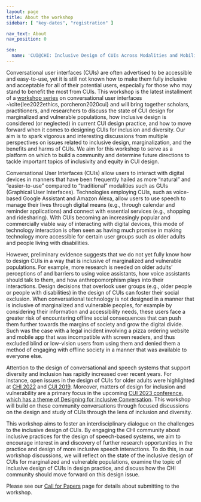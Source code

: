 ```yaml
---
layout: page
title: About the workshop
sidebar: [ "key-dates", "registration" ]

nav_text: About
nav_position: 0

seo:
  name: 'CUI@CHI: Inclusive Design of CUIs Across Modalities and Mobilities'
---
```


Conversational user interfaces (CUIs) are often advertised to be accessible and easy-to-use, yet it is still not known how to make them fully inclusive and acceptable for all of their potential users, especially for those who may stand to benefit the most from CUIs. This workshop is the latest installment of a [workshop series](https://www.conversationaluserinterfaces.org/sc/workshops/) on conversational user interfaces ~\cite{lee2022ethics, porcheron2020cui} and will bring together scholars, practitioners, and researchers to discuss the state of CUI design for marginalized and vulnerable populations, how inclusive design is considered (or neglected) in current CUI design practice, and how to move forward when it comes to designing CUIs for inclusion and diversity. Our aim is to spark vigorous and interesting discussions from multiple perspectives on issues related to inclusive design, marginalization, and the benefits and harms of CUIs. We aim for this workshop to serve as a platform on which to build a community and determine future directions to tackle important topics of inclusivity and equity in CUI design.

Conversational User Interfaces (CUIs) allow users to interact with digital devices in manners that have been frequently hailed as more “natural” and “easier-to-use” compared to “traditional” modalities such as GUIs (Graphical User Interfaces). Technologies employing CUIs, such as voice-based Google Assistant and Amazon Alexa, allow users to use speech to manage their lives through digital means (e.g., through calendar and reminder applications) and connect with essential services (e.g., shopping and ridesharing). With CUIs becoming an increasingly popular and commercially viable way of interacting with digital devices, this mode of technology interaction is often seen as having much promise in making technology more accessible for certain user groups such as older adults and people living with disabilities.

However, preliminary evidence suggests that we do not yet fully know how to design CUIs in a way that is inclusive of marginalized and vulnerable populations. For example, more research is needed on older adults’ perceptions of and barriers to using voice assistants, how voice assistants should talk to them, and how anthropomorphism plays into their interactions. Design decisions that overlook user groups (e.g., older people or people with disabilities) in the design of CUIs can foster their social exclusion. When conversational technology is not designed in a manner that is inclusive of marginalized and vulnerable peoples, for example by considering their information and accessibility needs, these users face a greater risk of encountering offline social consequences that can push them further towards the margins of society and grow the digital divide. Such was the case with a legal incident involving a pizza ordering website and mobile app that was incompatible with screen readers, and thus excluded blind or low-vision users from using them and denied them a method of engaging with offline society in a manner that was available to everyone else.

Attention to the design of conversational and speech systems that support diversity and inclusion has rapidly increased over recent years. For instance, open issues in the design of CUIs for older adults were highlighted at [CHI 2022](https://dl.acm.org/doi/abs/10.1145/3491101.3516508) and [CUI 2019](https://dl.acm.org/doi/abs/10.1145/3342775.3342803). Moreover, matters of design for inclusion and vulnerability are a primary focus in the upcoming [CUI 2023 conference, which has a theme of Designing for Inclusive Conversation](https://www.conversationaluserinterfaces.org/2023/). This workshop will build on these community conversations through focused discussions on the design and study of CUIs through the lens of inclusion and diversity.

This workshop aims to foster an interdisciplinary dialogue on the challenges to the inclusive design of CUIs. By engaging the CHI community about inclusive practices for the design of speech-based systems, we aim to encourage interest in and discovery of further research opportunities in the practice and design of more inclusive speech interactions. To do this, in our workshop discussions, we will reflect on the state of the inclusive design of CUIs for marginalized and vulnerable populations, examine the topic of inclusive design of CUIs in design practice, and discuss how the CHI community should move forward on this design issue.

Please see our [Call for Papers](https://www.conversationaluserinterfaces.org/workshops/CHI2023/call-for-papers.html) page for details about submitting to the workshop.
